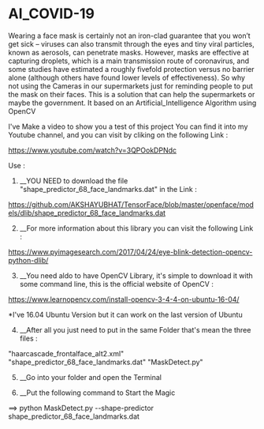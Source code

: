 # AI_COVID-19

Wearing a face mask is certainly not an iron-clad guarantee that you won’t get sick – viruses can also transmit through the eyes and tiny viral particles, known as aerosols, can penetrate masks. However, masks are effective at capturing droplets, which is a main transmission route of coronavirus, and some studies have estimated a roughly fivefold protection versus no barrier alone (although others have found lower levels of effectiveness). So why not using the Cameras in our supermarkets just for reminding people to put the mask on their faces.  This is a solution that can help the supermarkets or maybe the government. It based on an Artificial_Intelligence Algorithm using OpenCV

I've Make a video to show you a test of this project
You can find it into my Youtube channel, and you can visit by cliking on the following Link :
  
  https://www.youtube.com/watch?v=3QPOokDPNdc


Use :

1. __YOU NEED to download the file "shape_predictor_68_face_landmarks.dat" in the Link : 

  https://github.com/AKSHAYUBHAT/TensorFace/blob/master/openface/models/dlib/shape_predictor_68_face_landmarks.dat

2. __For more information about this library you can visit the following Link : 
  
  https://www.pyimagesearch.com/2017/04/24/eye-blink-detection-opencv-python-dlib/
  
3. __You need aldo to have OpenCV Library, it's simple to download it with some command line, this is the official website of OpenCV :
  
  https://www.learnopencv.com/install-opencv-3-4-4-on-ubuntu-16-04/
  
*I've 16.04 Ubuntu Version but it can work on the last version of Ubuntu 

4. __After all you just need to put in the same Folder that's mean the three files :

  "haarcascade_frontalface_alt2.xml"
  "shape_predictor_68_face_landmarks.dat"
  "MaskDetect.py"
 
5. __Go into your folder and open the Terminal

6. __Put the following command to Start the Magic 
 
 ==> python MaskDetect.py --shape-predictor shape_predictor_68_face_landmarks.dat

